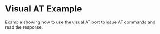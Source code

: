 # Visual AT Example

Example showing how to use the visual AT port to issue AT commands and read the response.